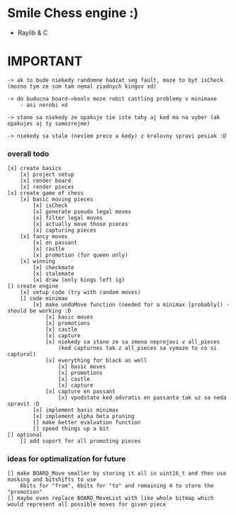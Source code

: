 # Smile Chess engine :)
- Raylib & C

# IMPORTANT
    -> ak to bude niekedy randomne hadzat seg fault, moze to byt isCheck (mozno tym ze som tam nemal ziadnych kingov xd)

    -> do buducna board->bools moze robit castling problemy v minimaxe
        - asi nerobi xd

    -> stane sa niekedy ze opakuje tie iste tahy aj ked ma na vyber (ak opakujes aj ty samozrejme)

    -> niekedy sa stale (neviem preco a kedy) z kralovny spravi pesiak :D

### overall todo 
    [x] create basics
        [x] project setup
        [x] render board
        [x] render pieces
    [x] create game of chess
        [x] basic moving pieces
            [x] isCheck
            [x] generate pseudo legal moves
            [x] filter legal moves
            [x] actually move those pieces
            [x] capturing pieces
        [x] fancy moves 
            [x] en passant 
            [x] castle
            [x] promotion (for queen only)
        [x] winning 
            [x] checkmate
            [x] stalemate
            [x] draw (only kings left ig)
    [] create engine
        [x] setup code (try with random moves)
        [] code minimax
            [x] make undoMove function (needed for a minimax [probably]) - should be working :D
                [x] basic moves
                [x] promotions
                [x] castle
                [x] capture
                [x] niekedy sa stane ze sa zmena neprejavi v all_pieces 
                    (ked capturnes tak z all_pieces sa vymaze to co si capturol)
                [x] everything for black as well
                    [x] basic moves
                    [x] promotions
                    [x] castle
                    [x] capture
                [x] capture en passant
                    [x] vpodstate ked odvratis en passanta tak uz sa neda spravit :D
            [x] implement basic minimax
            [x] implement alpha beta pruning
            [] make better evaluation function
            [] speed things up a bit
    [] optional
        [] add suport for all promoting pieces

### ideas for optimalization for future
    [] make BOARD_Move smaller by storing it all in uint16_t and then use masking and bitshifts to use 
        6bits for "from", 6bits for "to" and remaining 4 to store the "promotion"
    [] maybe even replace BOARD_MoveList with like whole bitmap which would represent all possible moves for given piece  
    

